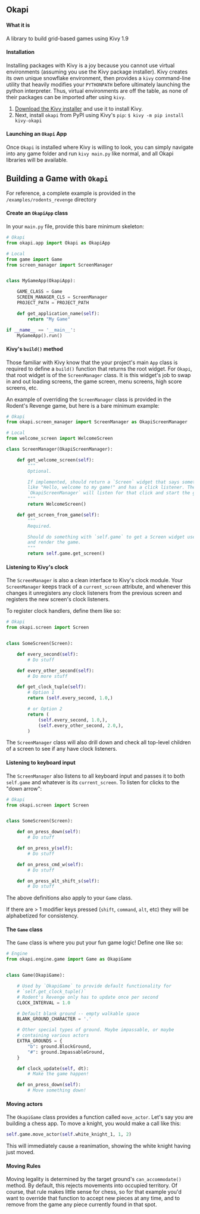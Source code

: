 ## Okapi

#### What it is
A library to build grid-based games using Kivy 1.9


#### Installation

Installing packages with Kivy is a joy because you cannot use virtual environments (assuming you use the Kivy package installer). Kivy creates its own unique snowflake environment, then provides a `kivy` command-line utility that heavily modifies your `PYTHONPATH` before ultimately launching the python interpreter. Thus, virtual environments are off the table, as none of their packages can be imported after using `kivy`.

1. [Download the Kivy installer](http://kivy.org/docs/installation/installation.html) and use it to install Kivy.
2. Next, install `okapi` from PyPI using Kivy's `pip`: `$ kivy -m pip install kivy-okapi`

#### Launching an `Okapi` App

Once `Okapi` is installed where Kivy is willing to look, you can simply navigate into any game folder and run `kivy main.py` like normal, and all Okapi libraries will be available.


## Building a Game with `Okapi`

For reference, a complete example is provided in the `/examples/rodents_revenge` directory

#### Create an `OkapiApp` class

In your `main.py` file, provide this bare minimum skeleton:

```py
# Okapi
from okapi.app import Okapi as OkapiApp

# Local
from game import Game
from screen_manager import ScreenManager


class MyGameApp(OkapiApp):

    GAME_CLASS = Game
    SCREEN_MANAGER_CLS = ScreenManager
    PROJECT_PATH = PROJECT_PATH

    def get_application_name(self):
        return "My Game"

if __name__ == '__main__':
    MyGameApp().run()

```

#### Kivy's `build()` method

Those familiar with Kivy know that the your project's main `App` class is required to define a `build()` function that returns the root widget. For `Okapi`, that root widget is of the `ScreenManager` class. It is this widget's job to swap in and out loading screens, the game screen, menu screens, high score screens, etc.

An example of overriding the `ScreenManager` class is provided in the Rodent's Revenge game, but here is a bare minimum example:

```py
# Okapi
from okapi.screen_manager import ScreenManager as OkapiScreenManager

# Local
from welcome_screen import WelcomeScreen

class ScreenManager(OkapiScreenManager):

    def get_welcome_screen(self):
        """
        Optional.

        If implemented, should return a `Screen` widget that says something
        like "Hello, welcome to my game!" and has a click listener. The
        `OkapiScreenManager` will listen for that click and start the game.
        """
        return WelcomeScreen()

    def get_screen_from_game(self):
        """
        Required.

        Should do something with `self.game` to get a Screen widget used to start
        and render the game.
        """
        return self.game.get_screen()

```


#### Listening to Kivy's clock

The `ScreenManager` is also a clean interface to Kivy's clock module. Your `ScreenManager` keeps track of a `current_screen` attribute,
and whenever this changes it unregisters any clock listeners from the previous screen and registers the new screen's clock listeners.

To register clock handlers, define them like so:

```py
# Okapi
from okapi.screen import Screen


class SomeScreen(Screen):

    def every_second(self):
        # Do stuff

    def every_other_second(self):
        # Do more stuff

    def get_clock_tuple(self):
        # Option 1
        return (self.every_second, 1.0,)

        # or Option 2
        return (
            (self.every_second, 1.0,),
            (self.every_other_second, 2.0,),
        )
```

The `ScreenManager` class will also drill down and check all top-level children of a screen to see if any have clock listeners.


#### Listening to keyboard input

The `ScreenManager` also listens to all keyboard input and passes it to both `self.game` and whatever is its `current_screen`. To listen for clicks to the "down arrow":

```py
# Okapi
from okapi.screen import Screen


class SomeScreen(Screen):

    def on_press_down(self):
        # Do stuff

    def on_press_y(self):
        # Do stuff

    def on_press_cmd_w(self):
        # Do stuff

    def on_press_alt_shift_s(self):
        # Do stuff

```

The above definitions also apply to your `Game` class.

If there are > 1 modifier keys pressed (`shift`, `command`, `alt`, etc) they will be alphabetized for consistency.

#### The `Game` class

The `Game` class is where you put your fun game logic! Define one like so:


```py
# Engine
from okapi.engine.game import Game as OkapiGame


class Game(OkapiGame):

    # Used by `OkapiGame` to provide default functionality for
    # `self.get_clock_tuple()`
    # Rodent's Revenge only has to update once per second
    CLOCK_INTERVAL = 1.0

    # Default blank ground -- empty walkable space
    BLANK_GROUND_CHARACTER = '.'

    # Other special types of ground. Maybe impassable, or maybe
    # containing various actors
    EXTRA_GROUNDS = {
        "b": ground.BlockGround,
        "#": ground.ImpassableGround,
    }

    def clock_update(self, dt):
        # Make the game happen!

    def on_press_down(self):
        # Move something down!

```


#### Moving actors

The `OkapiGame` class provides a function called `move_actor`. Let's say you are building a chess app. To move a knight, you would make a call like this:

```py
self.game.move_actor(self.white_knight_1, 1, 2)
```

This will immediately cause a reanimation, showing the white knight having just moved.


#### Moving Rules

Moving legality is determined by the target ground's `can_accommodate()` method. By default, this rejects movements into occupied territory. Of course, that rule makes little sense for chess, so for that example you'd want to override that function to accept new pieces at any time, and to remove from the game any piece currently found in that spot.

